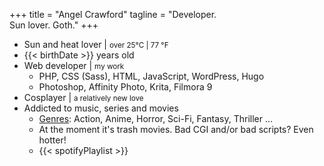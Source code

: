 +++
title = "Angel Crawford"
tagline = "Developer. <br />Sun lover. Goth."
+++

* Sun and heat lover | <small>over 25°C | 77 °F</small>
* {{< birthDate >}} years old
* Web developer | <small><span style="color: darkred;"><i class="fas fa-heart"></i></span> my work</small>
  * PHP, CSS (Sass), HTML, JavaScript, WordPress, Hugo
  * Photoshop, Affinity Photo, Krita, Filmora 9
* Cosplayer | <small>a relatively new love</small>
* Addicted to music, series and movies
  * [Genres](genres "Genres list"): Action, Anime, Horror, Sci-Fi, Fantasy, Thriller ...
  * At the moment it's trash movies. Bad CGI and/or bad scripts? Even hotter!
  * {{< spotifyPlaylist >}}